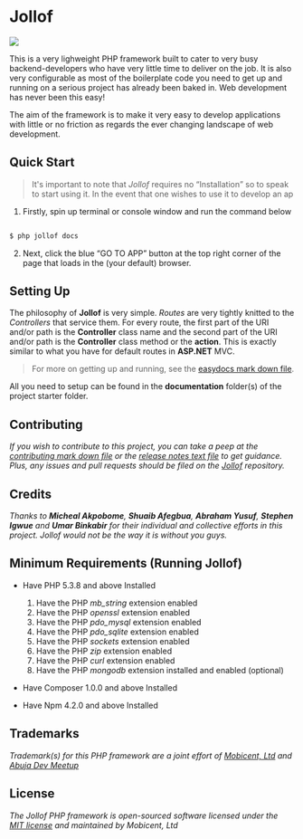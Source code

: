 # Jollof

<img src="jollof.png"></img>

This is a very lighweight PHP framework built to cater to very busy backend-developers who have very little time to deliver on the job. It is also very configurable as most of the boilerplate code you need to get up and running on a serious project has already been baked in. Web development has never been this easy!

The aim of the framework is to make it very easy to develop applications with little or no friction as regards the ever changing landscape of web development.

## Quick Start

> It's important to note that *Jollof* requires no <q>Installation</q> so to speak to start using it. In the event that one wishes to use it to develop an ap

1. Firstly, spin up  terminal or console window and run the command below

```bash

$ php jollof docs

```
2. Next, click the blue <q>GO TO APP</q> button at the top right corner of the page that loads in the (your default) browser.

## Setting Up

The philosophy of **Jollof** is very simple. _Routes_ are very tightly knitted to the _Controllers_ that service them. For every route, the first part of the URI and/or path is the **Controller** class name and the second part of the URI and/or path is the **Controller** class method or the **action**. This is exactly similar to what you have for default routes in **ASP.NET** MVC.

> For more on getting up and running, see the [easydocs mark down file](https://github.com/isocroft/Jollof/blob/master/EASYDOCS.md).

All you need to setup can be found in the **documentation** folder(s) of the project starter folder.

## Contributing

_If you wish to contribute to this project, you can take a peep at the [contributing mark down file](https://raw.githubusercontent.com/isocroft/Jollof/master/CONTRIBUTING.md) or the [release notes text file](https://github.com/isocroft/Jollof/blob/master/release_notes.txt) to get guidance. Plus, any issues and pull requests should be filed on the [Jollof](https://github.com/isocroft/Jollof/) repository._

## Credits

_Thanks to **Micheal Akpobome**, **Shuaib Afegbua**, **Abraham Yusuf**, **Stephen Igwue** and **Umar Binkabir** for their individual and collective efforts in this project. Jollof would not be the way it is without you guys._

## Minimum Requirements (Running Jollof)

* Have PHP 5.3.8 and above Installed

	1. Have the PHP *mb_string* extension enabled
	2. Have the PHP *openssl* extension enabled
	3. Have the PHP *pdo_mysql* extension enabled
	4. Have the PHP *pdo_sqlite* extension enabled
	5. Have the PHP *sockets* extension enabled
	6. Have the PHP *zip* extension enabled
	7. Have the PHP *curl* extension enabled
	8. Have the PHP *mongodb* extension installed and enabled (optional)

* Have Composer 1.0.0 and above Installed

* Have Npm 4.2.0 and above Installed


## Trademarks

_Trademark(s) for this PHP framework are a joint effort of [Mobicent, Ltd](http://www.learnsty.com) and [Abuja Dev Meetup](http://www.abujadevmeetup.com)_

## License

_The Jollof PHP framework is open-sourced software licensed under the [MIT license](http://opensource.org/licenses/MIT) and maintained by Mobicent, Ltd_
